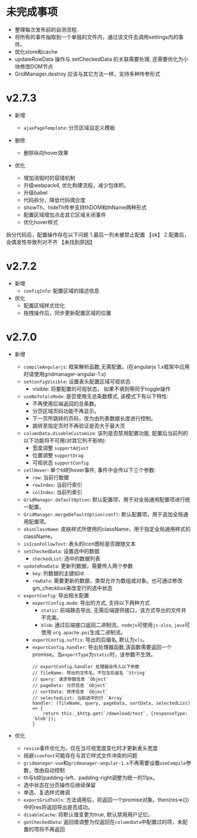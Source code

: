 # 未完成事项
- 整理每次发布前的自测流程.
- 将所有的事件抽取到一个单独的文件内，通过该文件去调用settings内的事件。
- 优化store和cache
- updateRowData 操作与 setCheckedData 的关联需要处理, 还需要优化为小块修改DOM节点
- GridManager.destroy 应该与其它方法一样，支持多种传参形式

# v2.7.3
- 新增
    - `ajaxPageTemplate`: 分页区域自定义模板
- 删除
    - 删除纵向hover效果

- 优化
    - 增加消毁时的容错机制
    - 升级webpack4, 优化构建流程，减少包体积。
    - 升级babel
    - 代码拆分，降低代码偶合度
    - showTh、hideTh传参支持thDOM和thName两种形式
    - 配置区域增加点击其它区域关闭事件
    - 优化hover样式

拆分代码后，配置操作存在以下问题
1.最后一列未被禁止配置 【ok】
2.配置后，会偶发性导致列对不齐 【未找到原因】

# v2.7.2
- 新增
    - `configInfo`: 配置区域的描述信息
- 优化
    - 配置区域样式优化
    - 拖拽操作后，同步更新配置区域的位置

# v2.7.0
- 新增
    - `compileAngularjs`: 框架解析函数,无需配置。(在angularjs 1.x框架中应用时请使用gridmanager-angular-1.x)
    - `setConfigVisible`: 设置表头配置区域可视状态
        - visible: 将要配置的可视状态， 如果不填则等同于toggle操作
    - `useNoTotalsMode`: 是否使用无总条数模式, 该模式下有以下特性:
       - 不再使用后端返回的总条数。
       - 分页区域页码功能不再显示。
       - 下一页所跳转的页码，改为由列表数据长度进行控制。
       - 跳转至指定页时不再验证是否大于最大页
    - `columnData.disableCustomize`: 该列是否禁用配置功能, 配置后当前列的以下功能将不可用(对其它列不影响):
        - 宽度调整 `supportAdjust`
        - 位置调整 `supportDrag`
        - 可视状态 `supportConfig`
    - `cellHover`: 单个td的hover事件, 事件中会传以下三个参数:
        - `row`: 当前行数据
        - `rowIndex`: 当前行索引
        - `colIndex`: 当前列索引
    - `GridManager.defaultOption`: 默认配置项，用于对全局通用配置项进行统一配置。
    - `GridManager.mergeDefaultOption(conf)`: 默认配置项，用于追加全局通用配置项。
    - `skinClassName`: 皮肤样式所使用的className，用于指定全局通用样式的className。
    - `isIconFollowText`: 表头的icon图标是否跟随文本
    - `setCheckedData`: 设置选中的数据
        - `checkedList`: 选中的数据列表
    - `updateRowData`: 更新列数据，需要传入两个参数
        - `key`: 列数据的主键如id
        - `rowData`: 需要更新的数据，类型允许为数组或对象。也可通过修改gm_checkbox来改变行的选中状态
    - `exportConfig`: 导出相关配置
        - `exportConfig.mode`: 导出的方式, 支持以下两种方式
            - `static`: 前端静态导出, 无需后端提供接口，该方式导出的文件并不完美。
            - `blob`: 通过后端接口返回二进制流。`nodejs`可使用`js-xlsx`, `java`可使用 `org.apache.poi`生成二进制流。
        - `exportConfig.suffix`: 导出的后缀名, 默认为`xls`。
        - `exportConfig.handler`: 导出处理器函数,该函数需要返回一个promise。当`exportType`为`static`时，该参数不生效。
            ```
            // exportConfig.handler 处理器会传入以下参数
            // fileName: 导出的文件名，不包含后缀名 `String`
            // query: 请求参数信息 `Object`
            // pageData: 分页信息 `Object`
            // sortData: 排序信息 `Object`
            // selectedList: 当前选中的行 `Array`
            handler: (fileName, query, pageData, sortData, selectedList) => {
                return this._$http.get(`/download/test`, {responseType: 'blob'});
            }
            ```

- 优化
    - `resize`事件优化为，仅在当可视宽度变化时才更新表头宽度
    - 规避`iconfont`可能存在与其它样式文件冲突的问题
    - `gridmanager-vue`和`gridmanager-angular-1.x`不再需要设置`useCompile`参数，改由自动控制
    - th与td的padding-left、padding-right调整为统一的11px。
    - 选中状态在分页操作后继续保留
    - 单选、复选样式微调
    - `exportGridToXls`: 方法调用后，将返回一个promise对象。then(res=>{})中的res将返回导出是否成功。
    - `disableCache`: 将默认值变更为true, 默认禁用用户记忆。
    - `getCheckedData`: 返回值调整为仅返回在`columnData`中配置过的项，未配置的项将不再返回


